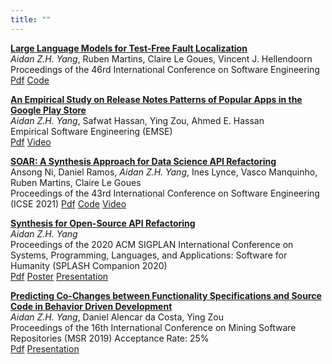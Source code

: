 ```yaml
---
title: ""
---
```



[**Large Language Models for Test-Free Fault Localization**](https://dl.acm.org/doi/abs/10.1145/3597503.3623342)<br/>
*Aidan Z.H. Yang*, Ruben Martins, Claire Le Goues, Vincent J. Hellendoorn <br/>
Proceedings of the 46rd International Conference on Software Engineering <br/>
[Pdf](https://arxiv.org/pdf/2310.01726)
[Code](https://github.com/squaresLab/LLMAO)

[**An Empirical Study on Release Notes Patterns of Popular Apps in the Google Play Store**](https://link.springer.com/article/10.1007/s10664-021-10086-2)  
*Aidan Z.H. Yang*, Safwat Hassan, Ying Zou, Ahmed E. Hassan  
Empirical Software Engineering (EMSE) <br/>
[Pdf](http://aidanby.github.io/files/EMSE2021.pdf)
[Video](https://www.youtube.com/watch?v=avirZ_A13Vw)

[**SOAR: A Synthesis Approach for Data Science API Refactoring**](https://ieeexplore.ieee.org/abstract/document/9402016)<br/>
Ansong Ni, Daniel Ramos, *Aidan Z.H. Yang*, Ines Lynce, Vasco Manquinho, Ruben Martins, Claire Le Goues  
Proceedings of the 43rd International Conference on Software Engineering (ICSE 2021)
[Pdf](https://arxiv.org/abs/2102.06726)
[Code](https://github.com/aidanby/SOAR)
[Video](https://www.youtube.com/watch?v=RDRVGkVwcQQ)

[**Synthesis for Open-Source API Refactoring**](https://dl.acm.org/doi/abs/10.1145/3426430.3428129)  
*Aidan Z.H. Yang*   
Proceedings of the 2020 ACM SIGPLAN International Conference on Systems, Programming, Languages, and Applications: Software for Humanity (SPLASH Companion 2020) <br/>
[Pdf](http://aidanby.github.io/files/splash2020.pdf)
[Poster](http://aidanby.github.io/files/splash_poster.pdf)
[Presentation](https://aidanby.github.io/files/splash_pres.pdf)


[**Predicting Co-Changes between Functionality Specifications and Source Code in Behavior Driven Development**](https://dl.acm.org/citation.cfm?id=3341968)  
*Aidan Z.H. Yang*, Daniel Alencar da Costa, Ying Zou  
Proceedings of the 16th International Conference on Mining Software Repositories (MSR 2019)
Acceptance Rate: 25% <br/>
[Pdf](http://aidanby.github.io/files/msr2019.pdf)
[Presentation](https://aidanby.github.io/files/MSR_pres.pdf)


